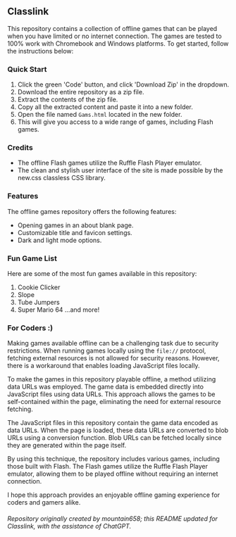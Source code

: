 ## Classlink

This repository contains a collection of offline games that can be played when you have limited or no internet connection. The games are tested to 100% work with Chromebook and Windows platforms. To get started, follow the instructions below:

### Quick Start

1. Click the green 'Code' button, and click 'Download Zip' in the dropdown.
2. Download the entire repository as a zip file.
3. Extract the contents of the zip file.
4. Copy all the extracted content and paste it into a new folder.
5. Open the file named `Gams.html` located in the new folder.
6. This will give you access to a wide range of games, including Flash games.

### Credits

- The offline Flash games utilize the Ruffle Flash Player emulator.
- The clean and stylish user interface of the site is made possible by the new.css classless CSS library.

### Features

The offline games repository offers the following features:

- Opening games in an about blank page.
- Customizable title and favicon settings.
- Dark and light mode options.

### Fun Game List

Here are some of the most fun games available in this repository:
1. Cookie Clicker
2. Slope
3. Tube Jumpers
4. Super Mario 64
...and more!

### For Coders :)

Making games available offline can be a challenging task due to security restrictions. When running games locally using the `file://` protocol, fetching external resources is not allowed for security reasons. However, there is a workaround that enables loading JavaScript files locally.

To make the games in this repository playable offline, a method utilizing data URLs was employed. The game data is embedded directly into JavaScript files using data URLs. This approach allows the games to be self-contained within the page, eliminating the need for external resource fetching.

The JavaScript files in this repository contain the game data encoded as data URLs. When the page is loaded, these data URLs are converted to blob URLs using a conversion function. Blob URLs can be fetched locally since they are generated within the page itself.

By using this technique, the repository includes various games, including those built with Flash. The Flash games utilize the Ruffle Flash Player emulator, allowing them to be played offline without requiring an internet connection.

I hope this approach provides an enjoyable offline gaming experience for coders and gamers alike.

###### Repository originally created by mountain658; this README updated for Classlink, with the assistance of ChatGPT.
